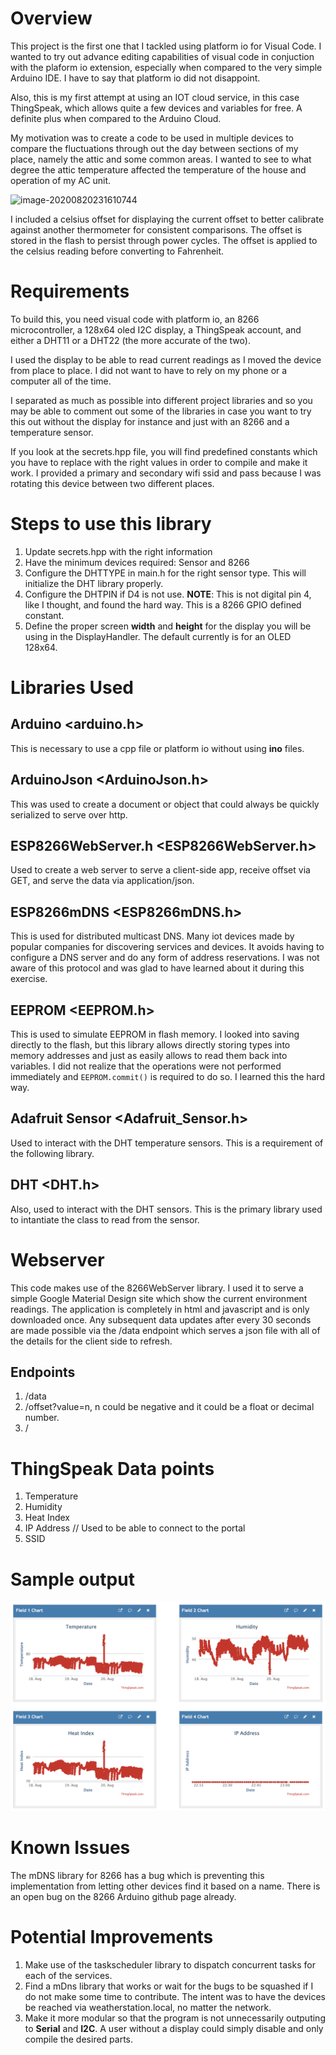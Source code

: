# Overview
This project is the first one that I tackled using platform io for Visual Code. I wanted to try out advance editing capabilities of visual code in conjuction with the plaform io extension, especially when compared to the very simple Arduino IDE. I have to say that platform io did not disappoint.

Also, this is my first attempt at using an IOT cloud service, in this case ThingSpeak, which allows quite a few devices and variables for free. A definite plus when compared to the Arduino Cloud.

My motivation was to create a code to be used in multiple devices to compare the fluctuations through out the day between sections of my place, namely the attic and some common areas. I wanted to see to what degree the attic temperature affected the temperature of the house and operation of my AC unit.

![image-20200820231610744](images/image-20200820231610744.png)

I included a celsius offset for displaying the current offset to better calibrate against another thermometer for consistent comparisons. The offset is stored in the flash to persist through power cycles. The offset is applied to the celsius reading before converting to Fahrenheit.

# Requirements

To build this, you need visual code with platform io, an 8266 microcontroller, a 128x64 oled I2C display, a ThingSpeak account, and either a DHT11 or a DHT22 (the more accurate of the two).

I used the display to be able to read current readings as I moved the device from place to place. I did not want to have to rely on my phone or a computer all of the time.

I separated as much as possible into different project libraries and so you may be able to comment out some of the libraries in case you want to try this out without the display for instance and just with an 8266 and a temperature sensor.

If you look at the secrets.hpp file, you will find predefined constants which you have to replace with the right values in order to compile and make it work. I provided a primary and secondary wifi ssid and pass because I was rotating this device between two different places.

# Steps to use this library

1. Update secrets.hpp with the right information
2. Have the minimum devices required: Sensor and 8266
3. Configure the DHTTYPE in main.h for the right sensor type. This will initialize the DHT library properly.
4. Configure the DHTPIN if D4 is not use. **NOTE**: This is not digital pin 4, like I thought, and found the hard way. This is a 8266 GPIO defined constant.
5. Define the proper screen **width** and **height** for the display you will be using in the DisplayHandler. The default currently is for an OLED 128x64.

# Libraries Used

## Arduino <arduino.h>

This is necessary to use a cpp file or platform io without using **ino** files.

## ArduinoJson <ArduinoJson.h>

This was used to create a document or object that could always be quickly serialized to serve over http.

## ESP8266WebServer.h <ESP8266WebServer.h>

Used to create a web server to serve a client-side app, receive offset via GET, and serve the data via application/json.

## ESP8266mDNS <ESP8266mDNS.h>

This is used for distributed multicast DNS. Many iot devices made by popular companies for discovering services and devices. It avoids having to configure a DNS server and do any form of address reservations. I was not aware of this protocol and was glad to
have learned about it during this exercise.

## EEPROM <EEPROM.h>

This is used to simulate EEPROM in flash memory. I looked into saving directly to the flash, but this library allows directly storing types into memory addresses and just as easily allows to read them back into variables. I did not realize that the operations were not performed immediately and `EEPROM.commit()` is required to do so. I learned this the hard way.

## Adafruit Sensor <Adafruit_Sensor.h>

Used to interact with the DHT temperature sensors. This is a requirement of the following library.

## DHT <DHT.h>

Also, used to interact with the DHT sensors. This is the primary library used to intantiate the class to read from the sensor.

# Webserver

This code makes use of the 8266WebServer library. I used it to serve a simple Google Material Design site which show the current environment readings. The application is completely in html and javascript and is only downloaded once. Any subsequent data updates after every 30 seconds are made possible via the /data endpoint which serves a json file with all of the details for the client side to refresh.

## Endpoints

1. /data
2. /offset?value=n, n could be negative and it could be a float or decimal number.
3. /

# ThingSpeak Data points
1. Temperature
2. Humidity
3. Heat Index
4. IP Address // Used to be able to connect to the portal
5. SSID

# Sample output

![image-20200820231303601](images/image-20200820231303601.png)

# Known Issues

The mDNS library for 8266 has a bug which is preventing this implementation from letting other devices find it based on a name. There is an open bug on the 8266 Arduino github page already.

# Potential Improvements

1. Make use of the taskscheduler library to dispatch concurrent tasks for each of the services.
2. Find a mDns library that works or wait for the bugs to be squashed if I do not make some time to contribute. The intent was to have the devices be reached via weatherstation.local, no matter the network.
3. Make it more modular so that the program is not unnecessarily outputing to **Serial** and **I2C**. A user without a display could simply disable and only compile the desired parts.